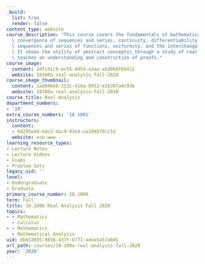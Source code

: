 ```yaml
---
_build:
  list: true
  render: false
content_type: website
course_description: "This course covers the fundamentals of mathematical analysis:\
  \ convergence of sequences and series, continuity, differentiability, Riemann integral,\
  \ sequences and series of functions, uniformity, and the interchange of limit operations.\
  \ It shows the utility of abstract concepts\_through a study of real numbers, and\
  \ teaches an understanding and construction of proofs."
course_image:
  content: 1dfc01c9-ec55-4054-a3ae-a5d068f69412
  website: 18100a-real-analysis-fall-2020
course_image_thumbnail:
  content: 1ad840eb-313c-416a-8912-e1b307a0c93b
  website: 18100a-real-analysis-fall-2020
course_title: Real Analysis
department_numbers:
- '18'
extra_course_numbers: '18.1001'
instructors:
  content:
  - 6d295edd-6dc3-dac9-83e4-ce194076cc5d
  website: ocw-www
learning_resource_types:
- Lecture Notes
- Lecture Videos
- Exams
- Problem Sets
legacy_uid: ''
level:
- Undergraduate
- Graduate
primary_course_number: 18.100A
term: Fall
title: 18.100A Real Analysis Fall 2020
topics:
- - Mathematics
  - Calculus
- - Mathematics
  - Mathematical Analysis
uid: db032695-9856-437f-b771-adee5a57a045
url_path: courses/18-100a-real-analysis-fall-2020
year: '2020'
---
```

